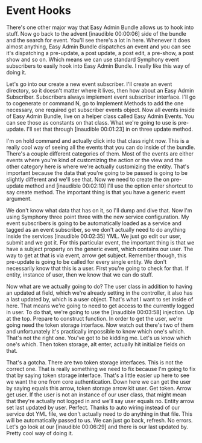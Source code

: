 # Event Hooks

There's one other major way that Easy Admin Bundle allows us to hook into stuff. Now go back to the advent [inaudible 00:00:06] side of the bundle and the search for event. You'll see there's a lot in here. Whenever it does almost anything, Easy Admin Bundle dispatches an event and you can see it's dispatching a pre-update, a post update, a post edit, a pre-show, a post show and so on. Which means we can use standard Symphony event subscribers to easily hook into Easy Admin Bundle. I really like this way of doing it.

Let's go into our create a new event subscriber. I'll create an event directory, so it doesn't matter where it lives, then how about an Easy Admin Subscriber. Subscribers always implement event subscriber interface. I'll go to cogenerate or command N, go to Implement Methods to add the one necessary, one required get subscriber events object. Now all events inside of Easy Admin Bundle, live on a helper class called Easy Admin Events. You can see those as constants on that class. What we're going to use is pre-update. I'll set that through [inaudible 00:01:23] in on three update method.

I'm on hold command and actually click into that class right now. This is a really cool way of seeing all the events that you can do inside of the bundle. There's a couple different categories of them. Most of the events are either events where you're kind of customizing the action or the view and the other category here is where we're actually customizing the entity. That's important because the data that you're going to be passed is going to be slightly different and we'll see that. Now we need to create the on pre-update method and [inaudible 00:02:10] I'll use the option enter shortcut to say create method. The important thing is that you have a generic event argument.

We don't know what data that has on it, so I'll dump and dive that. Now I'm using Symphony three point three with the new service configuration. My event subscribers is going to be automatically loaded as a service and tagged as an event subscriber, so we don't actually need to do anything inside the services [inaudible 00:02:35] YML. We just go edit our user, submit and we got it. For this particular event, the important thing is that we have a subject property on the generic event, which contains our user. The way to get at that is via event, arrow get subject. Remember though, this pre-update is going to be called for every single entity. We don't necessarily know that this is a user. First you're going to check for that. If entity, instance of user, then we know that we can do stuff.

Now what are we actually going to do? The user class in addition to having an updated at field, which we're already setting in the controller, it also has a last updated by, which is a user object. That's what I want to set inside of here. That means we're going to need to get access to the currently logged in user. To do that, we're going to use the [inaudible 00:03:58] injection. Up at the top. Prepare to construct function. In order to get the user, we're going need the token storage interface. Now watch out there's two of them and unfortunately it's practically impossible to know which one's which. That's not the right one. You've got to be kidding me. Let's us know which one's which. Then token storage, alt enter, actually hit initialize fields on that.

That's a gotcha. There are two token storage interfaces. This is not the correct one. That is really something we need to fix because I'm going to fix that by saying token storage interface. That's a little easier up here to see we want the one from core authentication. Down here we can get the user by saying equals this arrow, token storage arrow kit user. Get token. Arrow get user. If the user is not an instance of our user class, that might mean that they're actually not logged in and we'll say user equals no. Entity arrow set last updated by user. Perfect. Thanks to auto wiring instead of our service dot YML file, we don't actually need to do anything in that file. This will be automatically passed to us. We can just go back, refresh. No errors. Let's go look at our [inaudible 00:06:29] and there is our last updated by. Pretty cool way of doing it.


